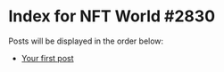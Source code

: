 # Index for NFT World #2830
Posts will be displayed in the order below:

- [Your first post](./001-first.md)

